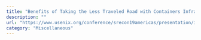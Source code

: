 ```yaml
---
title: "Benefits of Taking the Less Traveled Road with Containers Infrastructure"
description: ""
url: "https://www.usenix.org/conference/srecon19americas/presentation/iacoboaia"
category: "Miscellaneous"
---
```

